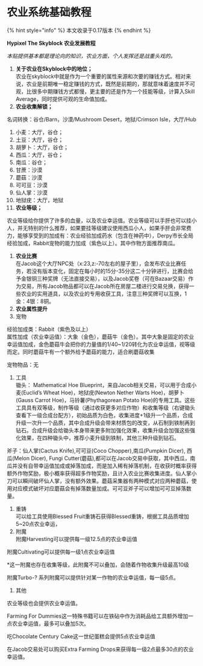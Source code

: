 # 农业系统基础教程

{% hint style="info" %}
本文收录于0.17版本
{% endhint %}

**Hypixel The Skyblock 农业发展教程**

_本贴提供基本都是理论向的知识，农业方面，个人发挥还是战重头戏的。_

1. **关于农业在Skyblock中的地位；**\
   农业在skyblock中就是作为一个重要的属性来源和次要的赚钱方式。相对来说，农业是前期唯一稳定赚钱的方式，既然是前期的，那就意味着速度并不可观，比很多中期赚钱方式都慢，更主要的还是作为一个技能等级，计算入Skill Average，同时提供可观的生命值加成。
2. **农业收集解锁；**

名词转换：谷仓/Barn，沙漠/Mushroom Desert，地狱/Crimson Isle，大厅/Hub

1. 小麦：大厅，谷仓；
2. 土豆：大厅，谷仓；
3. 胡萝卜：大厅，谷仓；
4. 西瓜：大厅，谷仓；
5. 南瓜：谷仓；
6. 甘蔗：沙漠
7. 蘑菇：沙漠
8. 可可豆：沙漠
9. 仙人掌：沙漠
10. 地狱疣：大厅，地狱
11. **农业等级；**

农业等级给你提供了许多的血量，以及农业幸运值。农业等级可以手肝也可以挂小人，并无特别的什么推荐，如果要挂等级建议使用西瓜小人，如果手肝会非常费力，能够享受到的加成有：农业经验加成药水（包含在神药中），Derpy市长全局经验加成，Rabbit宠物的能力加成（紫色以上）。其中作物方面推荐南瓜。

1. **农业比赛**\
   在Jacob这个大厅NPC处（x:23,z:-70左右的屋子里），会发布农业比赛任务，若没有版本变化，固定在每小时的15分-35分这二十分钟进行，比赛会给予金银铜三种奖牌（无法直接交易），以及Jacob奖卷（可在Bazaar交易）作为交易，所有Jacob物品都可以在Jacob所在房屋二楼进行交易兑换，获得一些农业的实用道具，以及农业的专用收获工具，注意三种奖牌可以互换，1金：4银：8铜。
2. **农业属性提升**
3. 宠物

经验加成类：Rabbit（紫色及以上）\
属性加成（农业幸运值）：大象（金色），蘑菇牛（金色）。其中大象是固定的农业幸运值加成，金色蘑菇牛会把你的力量值的1/40\~1/20转化为农业幸运值，视等级而定。同时蘑菇牛有一个额外给予蘑菇的能力，适合刷蘑菇收集

宠物物品：无

1. 工具\
   锄头： Mathematical Hoe Blueprint，来自Jacob相关交易，可以用于合成小麦(Euclid’s Wheat Hoe)，地狱疣(Newton Nether Warts Hoe)，胡萝卜(Gauss Carrot Hoe)，马铃薯(Phythagorean Potato Hoe)的专用工具。这些工具具有双等级，制作等级（通过收获更多对应作物）和收集等级（右键锄头查看下一级合成台配方），初始品质为白色，收集进度+1级升一个品质，合成升级一次升一个品质，其中合成升级会带来材质包的改变，从石制到铁制再到钻石。合成升级会给锄头本身带来更多附加强化效果，收集升级会加强这些强化效果，在四种锄头中，推荐小麦升级到铁制，其他三种升级到钻石。

斧子：仙人掌(Cactus Knife),可可豆(Coco Chopper),南瓜(Pumpkin Dicer), 西瓜(Melon Dicer), Fungi Cutter(蘑菇),都可以在Jacob交易中获取，其中西瓜，南瓜并没有自带幸运值加成或掉落加成，而是加入稀有掉落机制，在收获时概率获得额外作物奖励，极小概率获得超多作物奖励，且计入农业比赛收集进度。仙人掌小刀可以瞬间破坏仙人掌，没有额外效果。蘑菇采集器有两种模式对应两种蘑菇，使用对应模式破坏对应蘑菇会有掉落数量加成。可可豆斧子可以增加可可豆掉落数量。

1. 重铸\
   可以给工具使用Blessed Fruit重铸石获得Blessed重铸，根据工具品质增加5\~20点农业幸运，
2. 附魔\
   附魔Harvesting可以提供每一级12.5点的农业幸运值

附魔Cultivating可以提供每一级1点农业幸运值

\*这一附魔也存在收集等级，此附魔不可以叠加，会随着作物收集升级最高10级

附魔Turbo-? 系列附魔可以提供针对某一作物的农业幸运值，每一级5点。

1. 其他

农业等级也会提供农业幸运值。

Farming For Dummies这一特殊书籍可以在铁砧中作为消耗品给工具额外增加一点农业幸运值，最多可以叠加5次。

吃Chocolate Century Cake这一世纪蛋糕会提供5点农业幸运值

在Jacob交易处可以购买Extra Farming Drops来获得每一级2点最多30点的农业幸运值。

